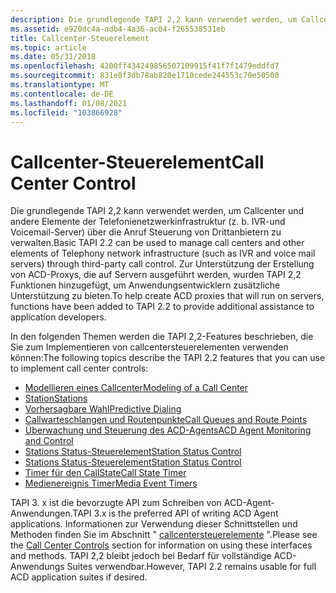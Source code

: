 ```yaml
---
description: Die grundlegende TAPI 2,2 kann verwendet werden, um Callcenter und andere Elemente der Telefonienetzwerkinfrastruktur (z. b. IVR-und Voicemail-Server) über die Anruf Steuerung von Drittanbietern zu verwalten.
ms.assetid: e920dc4a-adb4-4a36-ac04-f265538531eb
title: Callcenter-Steuerelement
ms.topic: article
ms.date: 05/31/2018
ms.openlocfilehash: 4200ff434249856507109915f41f7f1479eddfd7
ms.sourcegitcommit: 831e8f3db78ab820e1710cede244553c70e50500
ms.translationtype: MT
ms.contentlocale: de-DE
ms.lasthandoff: 01/08/2021
ms.locfileid: "103866928"
---
```

# <a name="call-center-control"></a><span data-ttu-id="c73c8-103">Callcenter-Steuerelement</span><span class="sxs-lookup"><span data-stu-id="c73c8-103">Call Center Control</span></span>

<span data-ttu-id="c73c8-104">Die grundlegende TAPI 2,2 kann verwendet werden, um Callcenter und andere Elemente der Telefonienetzwerkinfrastruktur (z. b. IVR-und Voicemail-Server) über die Anruf Steuerung von Drittanbietern zu verwalten.</span><span class="sxs-lookup"><span data-stu-id="c73c8-104">Basic TAPI 2.2 can be used to manage call centers and other elements of Telephony network infrastructure (such as IVR and voice mail servers) through third-party call control.</span></span> <span data-ttu-id="c73c8-105">Zur Unterstützung der Erstellung von ACD-Proxys, die auf Servern ausgeführt werden, wurden TAPI 2,2 Funktionen hinzugefügt, um Anwendungsentwicklern zusätzliche Unterstützung zu bieten.</span><span class="sxs-lookup"><span data-stu-id="c73c8-105">To help create ACD proxies that will run on servers, functions have been added to TAPI 2.2 to provide additional assistance to application developers.</span></span>

<span data-ttu-id="c73c8-106">In den folgenden Themen werden die TAPI 2,2-Features beschrieben, die Sie zum Implementieren von callcentersteuerelementen verwenden können:</span><span class="sxs-lookup"><span data-stu-id="c73c8-106">The following topics describe the TAPI 2.2 features that you can use to implement call center controls:</span></span>

-   [<span data-ttu-id="c73c8-107">Modellieren eines Callcenter</span><span class="sxs-lookup"><span data-stu-id="c73c8-107">Modeling of a Call Center</span></span>](modeling-of-a-call-center.md)
-   [<span data-ttu-id="c73c8-108">Station</span><span class="sxs-lookup"><span data-stu-id="c73c8-108">Stations</span></span>](stations.md)
-   [<span data-ttu-id="c73c8-109">Vorhersagbare Wahl</span><span class="sxs-lookup"><span data-stu-id="c73c8-109">Predictive Dialing</span></span>](predictive-dialing.md)
-   [<span data-ttu-id="c73c8-110">Callwarteschlangen und Routenpunkte</span><span class="sxs-lookup"><span data-stu-id="c73c8-110">Call Queues and Route Points</span></span>](call-queues-and-route-points.md)
-   [<span data-ttu-id="c73c8-111">Überwachung und Steuerung des ACD-Agents</span><span class="sxs-lookup"><span data-stu-id="c73c8-111">ACD Agent Monitoring and Control</span></span>](acd-agent-monitoring-and-control.md)
-   [<span data-ttu-id="c73c8-112">Stations Status-Steuerelement</span><span class="sxs-lookup"><span data-stu-id="c73c8-112">Station Status Control</span></span>](station-status-control.md)
-   [<span data-ttu-id="c73c8-113">Stations Status-Steuerelement</span><span class="sxs-lookup"><span data-stu-id="c73c8-113">Station Status Control</span></span>](station-status-control.md)
-   [<span data-ttu-id="c73c8-114">Timer für den CallState</span><span class="sxs-lookup"><span data-stu-id="c73c8-114">Call State Timer</span></span>](call-state-timer.md)
-   [<span data-ttu-id="c73c8-115">Medienereignis Timer</span><span class="sxs-lookup"><span data-stu-id="c73c8-115">Media Event Timers</span></span>](media-event-timers.md)

<span data-ttu-id="c73c8-116">TAPI 3. x ist die bevorzugte API zum Schreiben von ACD-Agent-Anwendungen.</span><span class="sxs-lookup"><span data-stu-id="c73c8-116">TAPI 3.x is the preferred API of writing ACD Agent applications.</span></span> <span data-ttu-id="c73c8-117">Informationen zur Verwendung dieser Schnittstellen und Methoden finden Sie im Abschnitt " [callcentersteuerelemente](./about-call-center-controls.md) ".</span><span class="sxs-lookup"><span data-stu-id="c73c8-117">Please see the [Call Center Controls](./about-call-center-controls.md) section for information on using these interfaces and methods.</span></span> <span data-ttu-id="c73c8-118">TAPI 2,2 bleibt jedoch bei Bedarf für vollständige ACD-Anwendungs Suites verwendbar.</span><span class="sxs-lookup"><span data-stu-id="c73c8-118">However, TAPI 2.2 remains usable for full ACD application suites if desired.</span></span>

 

 

